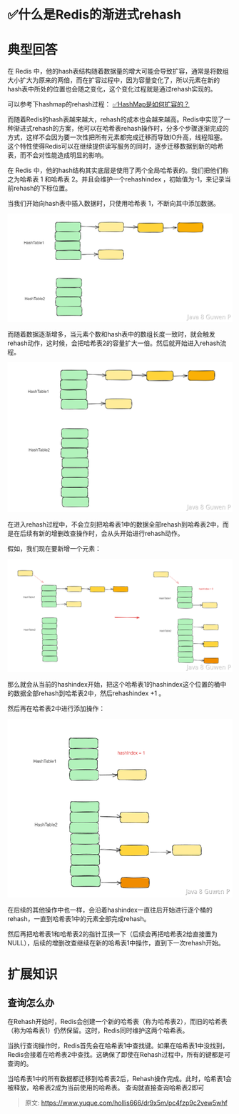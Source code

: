# ✅什么是Redis的渐进式rehash


# 典型回答

在 Redis 中，他的hash表结构随着数据量的增大可能会导致扩容，通常是将数组大小扩大为原来的两倍，而在扩容过程中，因为容量变化了，所以元素在新的hash表中所处的位置也会随之变化，这个变化过程就是通过rehash实现的。

可以参考下hashmap的rehash过程：
[✅HashMap是如何扩容的？](https://www.yuque.com/hollis666/dr9x5m/co1ul8?view=doc_embed)

而随着Redis的hash表越来越大，rehash的成本也会越来越高。Redis中实现了一种渐进式rehash的方案，他可以在哈希表rehash操作时，分多个步骤逐渐完成的方式，这样不会因为要一次性把所有元素都完成迁移而导致IO升高，线程阻塞。这个特性使得Redis可以在继续提供读写服务的同时，逐步迁移数据到新的哈希表，而不会对性能造成明显的影响。

在 Redis 中，他的hash结构其实底层是使用了两个全局哈希表的。我们把他们称之为哈希表 1 和哈希表 2。并且会维护一个rehashindex ，初始值为-1，来记录当前rehash的下标位置。

当我们开始向hash表中插入数据时，只使用哈希表 1，不断向其中添加数据。

![image.png](./img/teL2b1t288_lcAVR/1692419575799-517aced7-3c0b-480a-be5e-447a50ca375d-308950.png)

而随着数据逐渐增多，当元素个数和hash表中的数组长度一致时，就会触发rehash动作，这时候，会把哈希表2的容量扩大一倍。然后就开始进入rehash流程。

![image.png](./img/teL2b1t288_lcAVR/1692419598612-bd29a7c5-0da4-48f4-b324-8cf56f7a91b6-676066.png)


在进入rehash过程中，不会立刻把哈希表1中的数据全部rehash到哈希表2中，而是在后续有新的增删改查操作时，会从头开始进行rehash动作。

假如，我们现在要新增一个元素：

![image.png](./img/teL2b1t288_lcAVR/1692419675045-d8066838-5c20-4d5b-b92a-d22a5e074e3b-915025.png)

那么就会从当前的hashindex开始，把这个哈希表1的hashindex这个位置的桶中的数据全部rehash到哈希表2中，然后rehashindex +1 。

然后再在哈希表2中进行添加操作：

![image.png](./img/teL2b1t288_lcAVR/1692419800439-5a62ebb9-35f6-4814-bce1-98de88fb8a20-567801.png)

在后续的其他操作中也一样，会沿着hashindex一直往后开始进行逐个桶的rehash，一直到哈希表1中的元素全部完成rehash。

然后再把哈希表1和哈希表2的指针互换一下（后续会再把哈希表2给直接置为NULL），后续的增删改查继续在新的哈希表1中操作，直到下一次rehash开始。



# 扩展知识


## 查询怎么办

在Rehash开始时，Redis会创建一个新的哈希表（称为哈希表2），而旧的哈希表（称为哈希表1）仍然保留。这时，Redis同时维护这两个哈希表。

当执行查询操作时，Redis首先会在哈希表1中查找键。如果在哈希表1中没找到，Redis会接着在哈希表2中查找。这确保了即使在Rehash过程中，所有的键都是可查询的。

当哈希表1中的所有数据都迁移到哈希表2后，Rehash操作完成。此时，哈希表1会被释放，哈希表2成为当前使用的哈希表。 查询就直接查询哈希表2即可


> 原文: <https://www.yuque.com/hollis666/dr9x5m/pc4fzp9c2vew5whf>